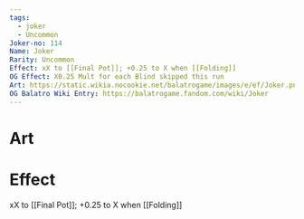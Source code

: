 ```yaml
---
tags:
  - joker
  - Uncommon
Joker-no: 114
Name: Joker
Rarity: Uncommon
Effect: xX to [[Final Pot]]; +0.25 to X when [[Folding]]
OG Effect: X0.25 Mult for each Blind skipped this run
Art: https://static.wikia.nocookie.net/balatrogame/images/e/ef/Joker.png/revision/latest?cb=20230925003651
OG Balatro Wiki Entry: https://balatrogame.fandom.com/wiki/Joker
---
```

# Art
# Effect
xX to [[Final Pot]]; +0.25 to X when [[Folding]]